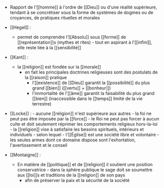- Rapport de l'[[homme]] à l'ordre de [[Dieu]] ou d'une réalité supérieure, tendant à se concrétiser sous la forme de systèmes de dogmes ou de croyances, de pratiques rituelles et morales

- [[Hegel]] :
	-  permet de comprendre l'[[Absolu]] sous [[forme]] de [[représentation]]s (mythes et rites)
      - tout en aspirant à l'[[infini]], elle reste liée à la [[sensibilité]]


- [[Kant]] :
	- la [[religion]] est fondée sur la [[morale]]
	  - en fait les principales doctrines religieuses sont des postulats de la [[raison]] pratique
	    - l'[[existence]] de [[Dieu]] garantit la [[possibilité]] du plus grand [[bien]] ([[vertu]] + [[bonheur]])
	    - l'immortalité de l'[[âme]] garantit la faisabilité du plus grand [[bien]] (inaccessible dans le [[temps]] limité de la vie terrestre)

- [[Locke]] :
	  - aucune [[religion]] n'est supérieure aux autres
	  - la foi ne peut pas être imposée par la [[force]]
	  - le Roi ne peut pas forcer à aucun culte et doit seulement réprimer les comportements religieux hors-la-loi
	  - la [[religion]] vise à satisfaire les besoins spirituels, intérieurs et individuels
		- selon lequel
		  - l'[[Église]] est une société libre et volontaire
		  - les seules armes dont ce domaine dispose sont l'exhortation, l'avertissement et le conseil


- [[Montaigne]] :
	-  En matière de [[politique]] et de [[religion]] il soutient une position conservatrice
	  - dans la sphère publique le sage doit se soumettre aux [[loi]]s et traditions de la [[religion]] de son pays
	    - afin de préserver la paix et la sécurité de la société
